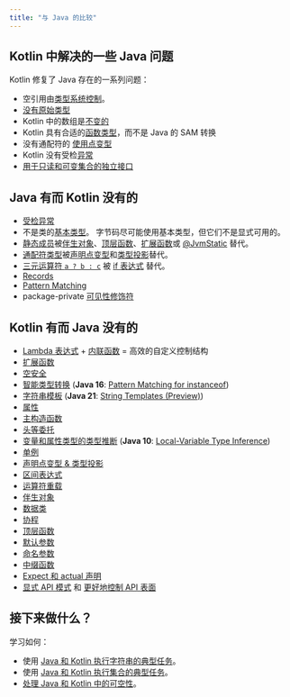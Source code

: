 ```yaml
---
title: "与 Java 的比较"
---
```

## Kotlin 中解决的一些 Java 问题

Kotlin 修复了 Java 存在的一系列问题：

* 空引用由[类型系统控制](null-safety)。
* [没有原始类型](java-interop#java-generics-in-kotlin)
* Kotlin 中的数组是[不变的](arrays)
* Kotlin 具有合适的[函数类型](lambdas#function-types)，而不是 Java 的 SAM 转换
* 没有通配符的 [使用点变型](generics#use-site-variance-type-projections)
* Kotlin 没有受检[异常](exceptions)
* [用于只读和可变集合的独立接口](collections-overview)

## Java 有而 Kotlin 没有的

* [受检异常](exceptions)
* 不是类的[基本类型](basic-types)。 字节码尽可能使用基本类型，但它们不是显式可用的。
* [静态成员](classes)被[伴生对象](object-declarations#companion-objects)、[顶层函数](functions)、[扩展函数](extensions#extension-functions)或 [@JvmStatic](java-to-kotlin-interop#static-methods) 替代。
* [通配符类型](generics)被[声明点变型](generics#declaration-site-variance)和[类型投影](generics#type-projections)替代。
* [三元运算符 `a ? b : c`](control-flow#if-expression) 被 [if 表达式](control-flow#if-expression) 替代。
* [Records](https://openjdk.org/jeps/395)
* [Pattern Matching](https://openjdk.org/projects/amber/design-notes/patterns/pattern-matching-for-java)
* package-private [可见性修饰符](visibility-modifiers)

## Kotlin 有而 Java 没有的

* [Lambda 表达式](lambdas) + [内联函数](inline-functions) = 高效的自定义控制结构
* [扩展函数](extensions)
* [空安全](null-safety)
* [智能类型转换](typecasts) (**Java 16**: [Pattern Matching for instanceof](https://openjdk.org/jeps/394))
* [字符串模板](strings) (**Java 21**: [String Templates (Preview)](https://openjdk.org/jeps/430))
* [属性](properties)
* [主构造函数](classes)
* [头等委托](delegation)
* [变量和属性类型的类型推断](basic-types) (**Java 10**: [Local-Variable Type Inference](https://openjdk.org/jeps/286))
* [单例](object-declarations)
* [声明点变型 & 类型投影](generics)
* [区间表达式](ranges)
* [运算符重载](operator-overloading)
* [伴生对象](classes#companion-objects)
* [数据类](data-classes)
* [协程](coroutines-overview)
* [顶层函数](functions)
* [默认参数](functions#default-arguments)
* [命名参数](functions#named-arguments)
* [中缀函数](functions#infix-notation)
* [Expect 和 actual 声明](multiplatform-expect-actual)
* [显式 API 模式](whatsnew14#explicit-api-mode-for-library-authors) 和 [更好地控制 API 表面](opt-in-requirements)

## 接下来做什么？

学习如何：
* 使用 [Java 和 Kotlin 执行字符串的典型任务](java-to-kotlin-idioms-strings)。
* 使用 [Java 和 Kotlin 执行集合的典型任务](java-to-kotlin-collections-guide)。
* [处理 Java 和 Kotlin 中的可空性](java-to-kotlin-nullability-guide)。